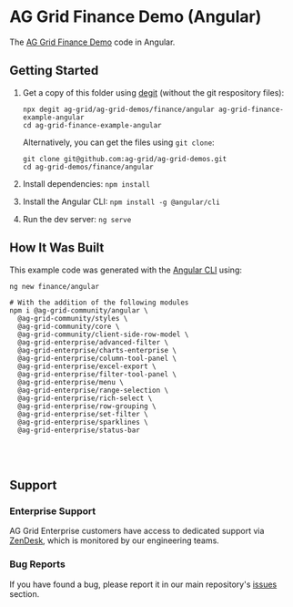 # AG Grid Finance Demo (Angular)

The [AG Grid Finance Demo](https://ag-grid.com/example-finance/) code in Angular.

## Getting Started

1. Get a copy of this folder using [degit](https://github.com/Rich-Harris/degit) (without the git respository files):

   ```
   npx degit ag-grid/ag-grid-demos/finance/angular ag-grid-finance-example-angular
   cd ag-grid-finance-example-angular
   ```

   Alternatively, you can get the files using `git clone`:

   ```
   git clone git@github.com:ag-grid/ag-grid-demos.git
   cd ag-grid-demos/finance/angular
   ```

2. Install dependencies: `npm install`
3. Install the Angular CLI: `npm install -g @angular/cli`
4. Run the dev server: `ng serve`

## How It Was Built

This example code was generated with the [Angular CLI](https://github.com/angular/angular-cli) using:

```
ng new finance/angular

# With the addition of the following modules
npm i @ag-grid-community/angular \
  @ag-grid-community/styles \
  @ag-grid-community/core \
  @ag-grid-community/client-side-row-model \
  @ag-grid-enterprise/advanced-filter \
  @ag-grid-enterprise/charts-enterprise \
  @ag-grid-enterprise/column-tool-panel \
  @ag-grid-enterprise/excel-export \
  @ag-grid-enterprise/filter-tool-panel \
  @ag-grid-enterprise/menu \
  @ag-grid-enterprise/range-selection \
  @ag-grid-enterprise/rich-select \
  @ag-grid-enterprise/row-grouping \
  @ag-grid-enterprise/set-filter \
  @ag-grid-enterprise/sparklines \
  @ag-grid-enterprise/status-bar
```

<br /><br />

## Support

### Enterprise Support

AG Grid Enterprise customers have access to dedicated support via [ZenDesk](https://ag-grid.zendesk.com/hc/en-us), which is monitored by our engineering teams.

### Bug Reports

If you have found a bug, please report it in our main repository's [issues](https://github.com/ag-grid/ag-grid/issues) section.
